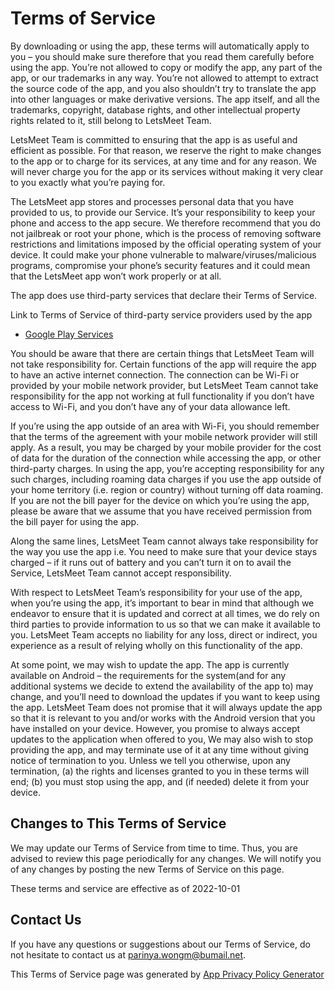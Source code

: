 # Terms of Service

By downloading or using the app, these terms will automatically apply to you – you should make sure therefore that you read them carefully before using the app. You’re not allowed to copy or modify the app, any part of the app, or our trademarks in any way. You’re not allowed to attempt to extract the source code of the app, and you also shouldn’t try to translate the app into other languages or make derivative versions. The app itself, and all the trademarks, copyright, database rights, and other intellectual property rights related to it, still belong to LetsMeet Team.

LetsMeet Team is committed to ensuring that the app is as useful and efficient as possible. For that reason, we reserve the right to make changes to the app or to charge for its services, at any time and for any reason. We will never charge you for the app or its services without making it very clear to you exactly what you’re paying for.

The LetsMeet app stores and processes personal data that you have provided to us, to provide our Service. It’s your responsibility to keep your phone and access to the app secure. We therefore recommend that you do not jailbreak or root your phone, which is the process of removing software restrictions and limitations imposed by the official operating system of your device. It could make your phone vulnerable to malware/viruses/malicious programs, compromise your phone’s security features and it could mean that the LetsMeet app won’t work properly or at all.

The app does use third-party services that declare their Terms of Service.

Link to Terms of Service of third-party service providers used by the app

*   [Google Play Services](https://policies.google.com/terms)

You should be aware that there are certain things that LetsMeet Team will not take responsibility for. Certain functions of the app will require the app to have an active internet connection. The connection can be Wi-Fi or provided by your mobile network provider, but LetsMeet Team cannot take responsibility for the app not working at full functionality if you don’t have access to Wi-Fi, and you don’t have any of your data allowance left.

If you’re using the app outside of an area with Wi-Fi, you should remember that the terms of the agreement with your mobile network provider will still apply. As a result, you may be charged by your mobile provider for the cost of data for the duration of the connection while accessing the app, or other third-party charges. In using the app, you’re accepting responsibility for any such charges, including roaming data charges if you use the app outside of your home territory (i.e. region or country) without turning off data roaming. If you are not the bill payer for the device on which you’re using the app, please be aware that we assume that you have received permission from the bill payer for using the app.

Along the same lines, LetsMeet Team cannot always take responsibility for the way you use the app i.e. You need to make sure that your device stays charged – if it runs out of battery and you can’t turn it on to avail the Service, LetsMeet Team cannot accept responsibility.

With respect to LetsMeet Team’s responsibility for your use of the app, when you’re using the app, it’s important to bear in mind that although we endeavor to ensure that it is updated and correct at all times, we do rely on third parties to provide information to us so that we can make it available to you. LetsMeet Team accepts no liability for any loss, direct or indirect, you experience as a result of relying wholly on this functionality of the app.

At some point, we may wish to update the app. The app is currently available on Android – the requirements for the system(and for any additional systems we decide to extend the availability of the app to) may change, and you’ll need to download the updates if you want to keep using the app. LetsMeet Team does not promise that it will always update the app so that it is relevant to you and/or works with the Android version that you have installed on your device. However, you promise to always accept updates to the application when offered to you, We may also wish to stop providing the app, and may terminate use of it at any time without giving notice of termination to you. Unless we tell you otherwise, upon any termination, (a) the rights and licenses granted to you in these terms will end; (b) you must stop using the app, and (if needed) delete it from your device.

## Changes to This Terms of Service

We may update our Terms of Service from time to time. Thus, you are advised to review this page periodically for any changes. We will notify you of any changes by posting the new Terms of Service on this page.

These terms and service are effective as of 2022-10-01

## Contact Us

If you have any questions or suggestions about our Terms of Service, do not hesitate to contact us at <parinya.wongm@bumail.net>.

This Terms of Service page was generated by [App Privacy Policy Generator](https://app-privacy-policy-generator.nisrulz.com/)